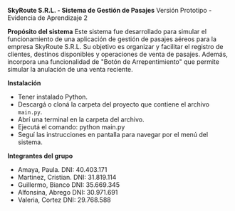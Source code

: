 **SkyRoute S.R.L. - Sistema de Gestión de Pasajes**
Versión Prototipo - Evidencia de Aprendizaje 2 

**Propósito del sistema** 
Este sistema fue desarrollado para simular el funcionamiento de una aplicación de gestión de pasajes aéreos para la empresa SkyRoute S.R.L. 
Su objetivo es organizar y facilitar el registro de clientes, destinos disponibles y operaciones de venta de pasajes. Además, incorpora una funcionalidad de "Botón de Arrepentimiento"
que permite simular la anulación de una venta reciente.

**Instalación** 
- Tener instalado Python.
- Descargá o cloná la carpeta del proyecto que contiene el archivo `main.py`.
- Abrí una terminal en la carpeta del archivo.
- Ejecutá el comando: python main.py
- Seguí las instrucciones en pantalla para navegar por el menú del sistema.

**Integrantes del grupo**
- Amaya, Paula. DNI: 40.403.171
- Martinez, Cristian. DNI: 31.819.114
- Guillermo, Bianco DNI: 35.669.345
- Alfonsina, Abrego DNI: 30.971.691
- Valeria, Cortez DNI: 29.768.588
